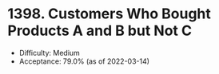 # 1398. Customers Who Bought Products A and B but Not C
- Difficulty: Medium
- Acceptance: 79.0% (as of 2022-03-14)
